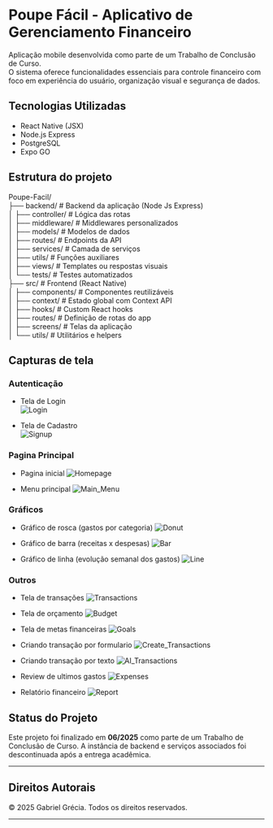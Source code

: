 # Poupe Fácil - Aplicativo de Gerenciamento Financeiro

Aplicação mobile desenvolvida como parte de um Trabalho de Conclusão de Curso.<br>
O sistema oferece funcionalidades essenciais para controle financeiro com foco em experiência do usuário, organização visual e segurança de dados.

## Tecnologias Utilizadas

- React Native (JSX)
- Node.js Express
- PostgreSQL
- Expo GO

## Estrutura do projeto

Poupe-Facil/<br>
├── backend/ # Backend da aplicação (Node Js Express)<br>
│ ├── controller/ # Lógica das rotas<br>
│ ├── middleware/ # Middlewares personalizados<br>
│ ├── models/ # Modelos de dados<br>
│ ├── routes/ # Endpoints da API<br>
│ ├── services/ # Camada de serviços<br>
│ ├── utils/ # Funções auxiliares<br>
│ ├── views/ # Templates ou respostas visuais<br>
│ └── tests/ # Testes automatizados<br>
├── src/ # Frontend (React Native)<br>
│ ├── components/ # Componentes reutilizáveis<br>
│ ├── context/ # Estado global com Context API<br>
│ ├── hooks/ # Custom React hooks<br>
│ ├── routes/ # Definição de rotas do app<br>
│ ├── screens/ # Telas da aplicação<br>
│ └── utils/ # Utilitários e helpers


## Capturas de tela

### Autenticação

- Tela de Login  
  ![Login](./screenshots/login.png)

- Tela de Cadastro  
  ![Signup](./screenshots/signup.png)

### Pagina Principal

- Pagina inicial
  ![Homepage](./screenshots/homepage.png)

- Menu principal
  ![Main_Menu](./screenshots/main_menu.png)

### Gráficos

- Gráfico de rosca (gastos por categoria)
  ![Donut](./screenshots/donut_chart.png)

- Gráfico de barra (receitas x despesas)
  ![Bar](./screenshots/bar_chart.png)

- Gráfico de linha (evolução semanal dos gastos)
  ![Line](./screenshots/line_chart.png)

### Outros

- Tela de transações 
  ![Transactions](./screenshots/transactions.png)

- Tela de orçamento 
  ![Budget](./screenshots/budget.png)

- Tela de metas financeiras 
  ![Goals](./screenshots/goals.png)

- Criando transação por formulario
  ![Create_Transactions](./screenshots/creating_transaction.png)

- Criando transação por texto
  ![AI_Transactions](./screenshots/creating_transaction_AI.png)

- Review de ultimos gastos
  ![Expenses](./screenshots/expenses_review.png)

- Relatório financeiro
  ![Report](./screenshots/financial_report.png)

## Status do Projeto

Este projeto foi finalizado em **06/2025** como parte de um Trabalho de Conclusão de Curso. A instância de backend e serviços associados foi descontinuada após a entrega acadêmica.

---

## Direitos Autorais

© 2025 Gabriel Grécia. Todos os direitos reservados.

---
